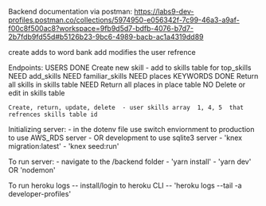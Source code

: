 Backend documentation via postman: https://labs9-dev-profiles.postman.co/collections/5974950-e056342f-7c99-46a3-a9af-f00c8f500ac8?workspace=9fb9d5d7-bdfb-4076-b7d7-2b7fdb9fd55d#b5126b23-9bc6-4989-bacb-ac1a4319dd89


create adds to word bank 
add modifies the user refrence 


Endpoints: 
  USERS
    DONE Create new skill - add to skills table for top_skills 
    NEED add_skills 
    NEED familiar_skills 
    NEED places 
  KEYWORDS
    DONE Return all skills in skills table
    NEED Return all places in place table
    NO Delete or edit in skills table
    
    Create, return, update, delete  - user skills array  1, 4, 5  that refrences skills table id

Initializing server: 
    - in the dotenv file use switch enviornment to production to use AWS_RDS server 
    - OR development to use sqlite3 server 
    - 'knex migration:latest'
    - 'knex seed:run' 

To run server:
    - navigate to the /backend folder 
    - 'yarn install' 
    - 'yarn dev' OR 'nodemon'


To run heroku logs
    -- install/login to heroku CLI
    -- 'heroku logs --tail -a developer-profiles'